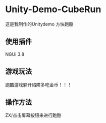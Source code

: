 # Unity-Demo-CubeRun
这是我制作的Unitydemo 方快跑酷
## 使用插件
NGUI 3.8
## 游戏玩法
跑酷游戏躲开陷阱多吃金币！！！
## 操作方法
ZX/点击屏幕按钮来进行跑酷
